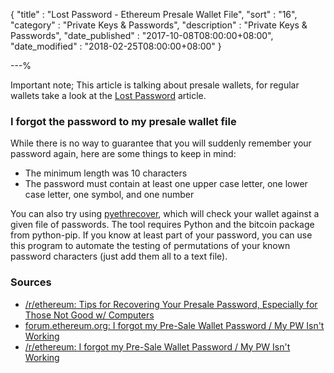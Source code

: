 {
"title"       : "Lost Password - Ethereum Presale Wallet File",
"sort"        : "16",
"category"    : "Private Keys & Passwords",
"description" : "Private Keys & Passwords",
"date_published" : "2017-10-08T08:00:00+08:00",
"date_modified"  : "2018-02-25T08:00:00+08:00"
}

---%

Important note; This article is talking about presale wallets, for regular wallets take a look at the [Lost Password](https://support.mycrypto.com/private-keys-passwords/lost-ethereum-wallet-password.html) article.

### I forgot the password to my presale wallet file

While there is no way to guarantee that you will suddenly remember your password again, here are some things to keep in mind:

- The minimum length was 10 characters
- The password must contain at least one upper case letter, one lower case letter, one symbol, and one number

You can also try using [pyethrecover](https://github.com/burjorjee/pyethrecover), which will check your wallet against a given file of passwords. The tool requires Python and the bitcoin package from python-pip. If you know at least part of your password, you can use this program to automate the testing of permutations of your known password characters (just add them all to a text file).

### Sources

*   [/r/ethereum: Tips for Recovering Your Presale Password, Especially for Those Not Good w/ Computers](https://www.reddit.com/r/ethereum/comments/46887p/tips_for_recovering_your_presale_password/)
*   [forum.ethereum.org: I forgot my Pre-Sale Wallet Password / My PW Isn't Working](https://forum.ethereum.org/discussion/3045/request-post-password-instructions-that-were-given-for-the-presale-last-year)
*   [/r/ethereum: I forgot my Pre-Sale Wallet Password / My PW Isn't Working](https://www.reddit.com/r/ethereum/comments/3g6aw0/i_lost_my_password_to_my_presale_wallet_admit_it/)

